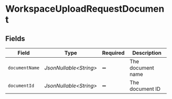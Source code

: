 # WorkspaceUploadRequestDocument


## Fields

| Field                   | Type                    | Required                | Description             |
| ----------------------- | ----------------------- | ----------------------- | ----------------------- |
| `documentName`          | *JsonNullable\<String>* | :heavy_minus_sign:      | The document name       |
| `documentId`            | *JsonNullable\<String>* | :heavy_minus_sign:      | The document ID         |